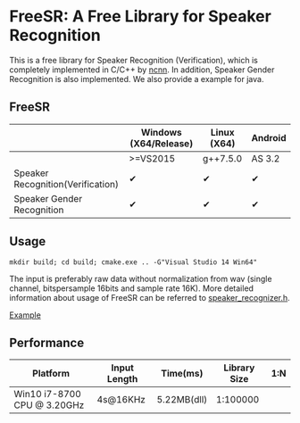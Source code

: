 # FreeSR: A Free Library for Speaker Recognition
This is a free library for Speaker Recognition (Verification), which is completely implemented in C/C++ by [ncnn](https://github.com/Tencent/ncnn). In addition, Speaker Gender Recognition is also implemented.
We also provide a example for java.

## FreeSR

|                | Windows (X64/Release) | Linux (X64) | Android      |
|----------------|-----------------|-------------|--------------|
|                | >=VS2015        | g++7.5.0   |  AS 3.2    |
|Speaker Recognition(Verification)| &#10004;| &#10004; |  &#10004;   |
|Speaker Gender Recognition | &#10004; | &#10004;  | &#10004;  |

## Usage
```
mkdir build; cd build; cmake.exe .. -G"Visual Studio 14 Win64"
```
The input is preferably raw data without normalization from wav (single channel, bitspersample 16bits and sample rate 16K).
More detailed information about usage of FreeSR can be referred to [speaker_recognizer.h](/freesr-cpp/include/speaker_recognizer.h).

[Example](/freesr-cpp/example/)

## Performance

|  Platform  | Input Length   | Time(ms)    | Library Size | 1:N      |
|------------|----------------|-------------|--------------|----------|
|  Win10 i7-8700 CPU @ 3.20GHz    |   4s@16KHz      |      5.22MB(dll)    |  1:100000    |


